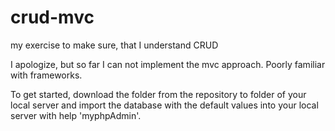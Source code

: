 # crud-mvc
my exercise to make sure, that I understand CRUD


I apologize, but so far I can not implement the mvc approach. Poorly familiar with frameworks.


To get started, download the folder from the repository to folder of your local server and import the database with the default values ​​into your local server with help 'myphpAdmin'.


